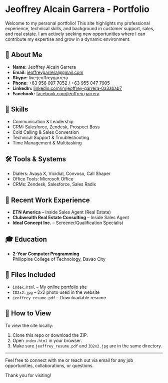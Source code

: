 
# Jeoffrey Alcain Garrera - Portfolio

Welcome to my personal portfolio! This site highlights my professional experience, technical skills, and background in customer support, sales, and real estate. I am actively seeking new opportunities where I can contribute my expertise and grow in a dynamic environment.

## 👤 About Me

- **Name:** Jeoffrey Alcain Garrera  
- **Email:** [jeoffreygarrera@gmail.com](mailto:jeoffreygarrera@gmail.com)  
- **Skype:** live:jeoffreygarrera  
- **Phone:** +63 956 097 7052 / +63 955 047 7905  
- **LinkedIn:** [linkedin.com/in/jeoffrey-garrera-0a3abab7](https://www.linkedin.com/in/jeoffrey-garrera-0a3abab7)  
- **Facebook:** [facebook.com/jeoffrey.garrera](https://www.facebook.com/jeoffrey.garrera)

## 🧠 Skills

- Communication & Leadership
- CRM: Salesforce, Zendesk, Prospect Boss
- Cold Calling & Sales Conversion
- Technical Support & Troubleshooting
- Time Management & Multitasking

## 🛠️ Tools & Systems

- Dialers: Avaya X, Vicidial, Convoso, Call Shaper  
- Office Tools: Microsoft Office  
- CRMs: Zendesk, Salesforce, Sales Radix

## 💼 Recent Work Experience

- **ETN America** – Inside Sales Agent (Real Estate)  
- **Clubwealth Real Estate Consulting** – Inside Sales Agent  
- **Ideal Concept Inc.** – Screener/Qualification Specialist  

## 🎓 Education

- **2-Year Computer Programming**  
  Philippine College of Technology, Davao City

## 📄 Files Included

- `index.html` – My online portfolio site  
- `ID2x2.jpg` – 2x2 photo used in the website  
- `jeoffrey_resume.pdf` – Downloadable resume  

## 📂 How to View

To view the site locally:

1. Clone this repo or download the ZIP.
2. Open `index.html` in your browser.
3. Make sure `jeoffrey_resume.pdf` and `ID2x2.jpg` are in the same directory.

---

Feel free to connect with me or reach out via email for any job opportunities, collaborations, or questions.

Thank you for visiting!

